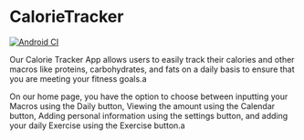 # CalorieTracker

[![Android CI](https://github.com/Shafi-Hassan/CalorieTracker/actions/workflows/android.yml/badge.svg)](https://github.com/Shafi-Hassan/CalorieTracker/actions/workflows/android.yml)

Our Calorie Tracker App allows users to easily track their calories and other macros like proteins, carbohydrates, and fats on a daily basis to ensure that you are meeting your fitness goals.a

On our home page, you have the option to choose between inputting your Macros using the Daily button, Viewing the amount using the Calendar button, Adding personal information using the settings button, and adding your daily Exercise using the Exercise button.a
